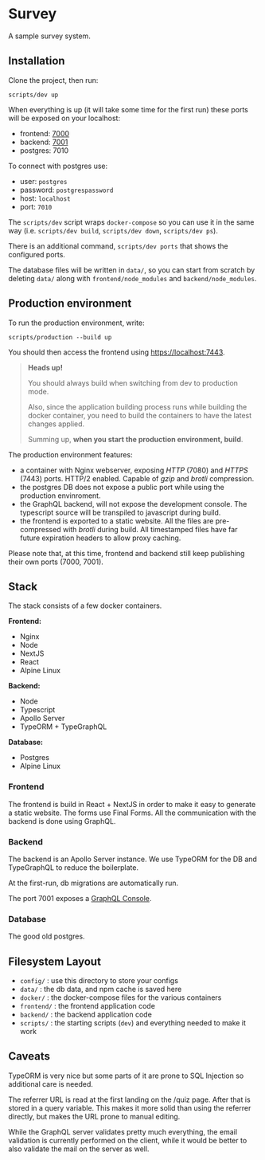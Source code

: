 # Survey

A sample survey system.

## Installation

Clone the project, then run:

```shell
scripts/dev up
```

When everything is up (it will take some time for the first run) these ports
will be exposed on your localhost:

- frontend: [7000](http://localhost:7000)
- backend: [7001](http://localhost:7001)
- postgres: 7010

To connect with postgres use:

- user: `postgres`
- password: `postgrespassword`
- host: `localhost`
- port: `7010`

The `scripts/dev` script wraps `docker-compose` so you can use it in the same
way (i.e. `scripts/dev build`, `scripts/dev down`, `scripts/dev ps`).

There is an additional command, `scripts/dev ports` that shows the configured ports.

The database files will be written in `data/`, so you can start from scratch by deleting `data/` along with `frontend/node_modules` and `backend/node_modules`.


## Production environment

To run the production environment, write:

```shell
scripts/production --build up
```

You should then access the frontend using [https://localhost:7443](https://localhost:7443).

> **Heads up!**
>
> You should always build when switching from dev to production mode.
>
> Also, since the application building process runs while building
> the docker container, you need to build the containers to have the
> latest changes applied.
>
> Summing up, **when you start the production environment, build**.

The production environment features:

- a container with Nginx webserver, exposing *HTTP* (7080) and *HTTPS* (7443) ports. HTTP/2 enabled. Capable of *gzip* and *brotli* compression.
- the postgres DB does not expose a public port while using the production envinroment.
- the GraphQL backend, will not expose the development console. The typescript source will be transpiled to javascript during build.
- the frontend is exported to a static website. All the files are pre-compressed with *brotli* during build. All timestamped files have far future expiration headers to allow proxy caching.

Please note that, at this time, frontend and backend still keep publishing their own ports (7000, 7001).

## Stack

The stack consists of a few docker containers.

**Frontend:**

- Nginx
- Node
- NextJS
- React
- Alpine Linux

**Backend:**

- Node
- Typescript
- Apollo Server
- TypeORM + TypeGraphQL

**Database:**

- Postgres
- Alpine Linux

### Frontend

The frontend is build in React + NextJS in order to make it easy to generate a
static website. The forms use Final Forms. All the communication with the
backend is done using GraphQL.

### Backend

The backend is an Apollo Server instance. We use TypeORM for the DB and
TypeGraphQL to reduce the boilerplate.

At the first-run, db migrations are automatically run.

The port 7001 exposes a [GraphQL Console](http://localhost:7001).

### Database

The good old postgres.

## Filesystem Layout

- `config/` : use this directory to store your configs
- `data/` : the db data, and npm cache is saved here
- `docker/` : the docker-compose files for the various containers
- `frontend/` : the frontend application code
- `backend/` : the backend application code
- `scripts/` : the starting scripts (`dev`) and everything needed to make it work

## Caveats

TypeORM is very nice but some parts of it are prone to SQL Injection so
additional care is needed.

The referrer URL is read at the first landing on the /quiz page. After
that is stored in a query variable. This makes it more solid than using
the referrer directly, but makes the URL prone to manual editing.

While the GraphQL server validates pretty much everything, the email
validation is currently performed on the client, while it would be better to also validate the mail on the server as well.
